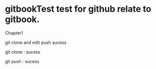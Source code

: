 # gitbookTest test for github relate to gitbook.

Chapter1

git clone and edit push sucess

git clone :
sucess 

git push :
sucess





